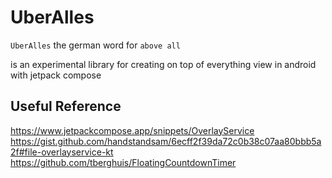 # UberAlles
`UberAlles` the german word for `above all`

is an experimental library for creating on top of everything view
in android with jetpack compose


## Useful Reference
https://www.jetpackcompose.app/snippets/OverlayService
https://gist.github.com/handstandsam/6ecff2f39da72c0b38c07aa80bbb5a2f#file-overlayservice-kt
https://github.com/tberghuis/FloatingCountdownTimer
